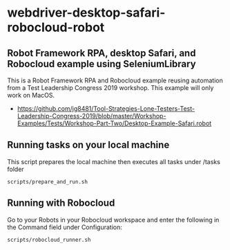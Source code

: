 # webdriver-desktop-safari-robocloud-robot

## Robot Framework RPA, desktop Safari, and Robocloud example using SeleniumLibrary

This is a Robot Framework RPA and Robocloud example reusing automation from a Test Leadership Congress 2019  workshop. This example will only work on MacOS.
- https://github.com/jg8481/Tool-Strategies-Lone-Testers-Test-Leadership-Congress-2019/blob/master/Workshop-Examples/Tests/Workshop-Part-Two/Desktop-Example-Safari.robot

## Running tasks on your local machine
This script prepares the local machine then executes all tasks under /tasks folder

    scripts/prepare_and_run.sh

## Running with Robocloud
Go to your Robots in your Robocloud workspace and enter the following in the Command field under Configuration:

    scripts/robocloud_runner.sh
